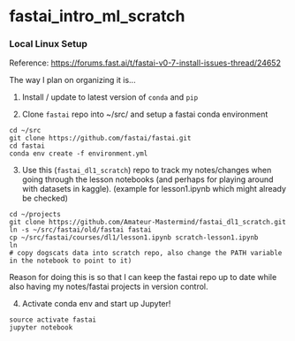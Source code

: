 # fastai_intro_ml_scratch


### Local Linux Setup
Reference: https://forums.fast.ai/t/fastai-v0-7-install-issues-thread/24652

The way I plan on organizing it is...


1. Install / update to latest version of `conda` and `pip` 

2. Clone `fastai` repo into ~/src/ and setup a fastai conda environment
```
cd ~/src
git clone https://github.com/fastai/fastai.git
cd fastai
conda env create -f environment.yml
```

3. Use this (`fastai_dl1_scratch`) repo to track my notes/changes when going through the lesson notebooks (and perhaps for playing around with datasets in kaggle). (example for lesson1.ipynb which might already be checked)
```
cd ~/projects
git clone https://github.com/Amateur-Mastermind/fastai_dl1_scratch.git
ln -s ~/src/fastai/old/fastai fastai
cp ~/src/fastai/courses/dl1/lesson1.ipynb scratch-lesson1.ipynb
ln 
# copy dogscats data into scratch repo, also change the PATH variable in the notebook to point to it)
```
Reason for doing this is so that I can keep the fastai repo up to date while also having my notes/fastai projects in version control.

4. Activate conda env and start up Jupyter!
```
source activate fastai
jupyter notebook
```
